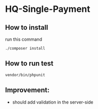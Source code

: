 # HQ-Single-Payment

## How to install
run this command 
```
./composer install
```
## How to run test
```
vendor/bin/phpunit 
```
## Improvement:
- should add validation in the server-side
